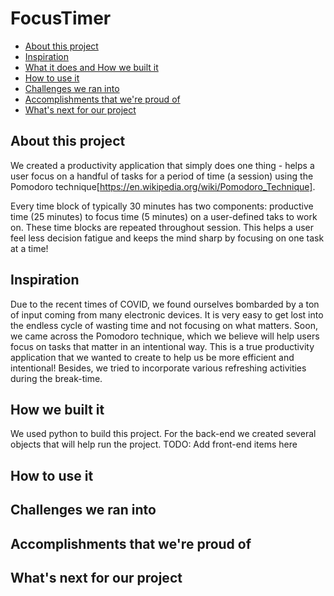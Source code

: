 # FocusTimer
- [About this project](#about-this-project)
- [Inspiration](#inspiration)
- [What it does and How we built it](#what-it-does-and-how-we-built-it)
- [How to use it](#how-to-use-it)
- [Challenges we ran into](#challenges-we-ran-into)
- [Accomplishments that we're proud of](#accomplishments-that-we're-proud-of)
- [What's next for our project](#what's-next-for-our-project)

## About this project
We created a productivity application that simply does one thing - helps a user focus on a handful of tasks for a period of time (a session) using the Pomodoro technique[https://en.wikipedia.org/wiki/Pomodoro_Technique]. 

Every time block of typically 30 minutes has two components: productive time (25 minutes) to focus time (5 minutes) on a user-defined taks to work on. These time blocks are repeated throughout session. This helps a user feel less decision fatigue and keeps the mind sharp by focusing on one task at a time!

## Inspiration
Due to the recent times of COVID, we found ourselves bombarded by a ton of input coming from many electronic devices. It is very easy to get lost into the endless cycle of wasting time and not focusing on what matters. Soon, we came across the Pomodoro technique, which we believe will help users focus on tasks that matter in an intentional way. This is a true productivity application that we wanted to create to help us be more efficient and intentional! Besides, we tried to incorporate various refreshing activities during the break-time.

## How we built it
We used python to build this project. For the back-end we created several objects that will help run the project. TODO: Add front-end items here

## How to use it

## Challenges we ran into

## Accomplishments that we're proud of

## What's next for our project

